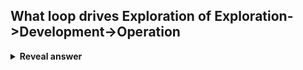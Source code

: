 ## What loop drives Exploration of Exploration-&gt;Development-&gt;Operation
<details>
<summary><b>Reveal answer</b></summary>
Build-measure-learn loop
</details>
